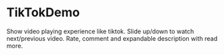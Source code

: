 # TikTokDemo
Show video playing experience like tiktok. 
Slide up/down to watch next/previous video.
Rate, comment and expandable description with read more.
